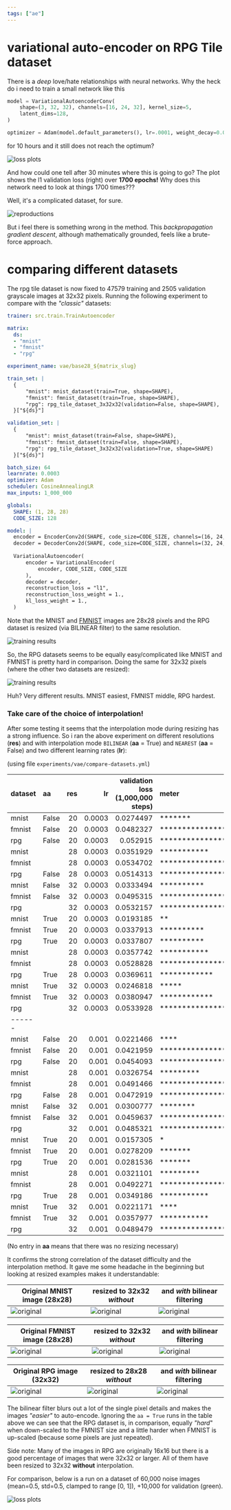 ```yaml
---
tags: ["ae"]
---
```



# variational auto-encoder on RPG Tile dataset

There is a *deep* love/hate relationships with neural networks.
Why the heck do i need to train a small network like this

```python
model = VariationalAutoencoderConv(
    shape=(3, 32, 32), channels=[16, 24, 32], kernel_size=5,
    latent_dims=128,
)

optimizer = Adam(model.default_parameters(), lr=.0001, weight_decay=0.000001)
```

for 10 hours and it still does not reach the optimum?

![loss plots](./img/vae-rpg-conv16-24-32-40M.png)

And how could one tell after 30 minutes where this is going
to go? The plot shows the l1 validation loss (right) over
**1700 epochs!** Why does this network need to look at 
things 1700 times???

Well, it's a complicated dataset, for sure.

![reproductions](./img/vae-rpg-conv16-24-32-40M-repros.png)

But i feel there is something wrong in the method. 
This *backpropagation gradient descent*, although
mathematically grounded, feels like a brute-force approach.

# comparing different datasets

The rpg tile dataset is now fixed to 47579 training and 2505 
validation grayscale images at 32x32 pixels. 
Running the following experiment to compare
with the *"classic"* datasets:

```yaml
trainer: src.train.TrainAutoencoder

matrix:
  ds:
  - "mnist"
  - "fmnist"
  - "rpg"

experiment_name: vae/base28_${matrix_slug}

train_set: | 
  {
      "mnist": mnist_dataset(train=True, shape=SHAPE),
      "fmnist": fmnist_dataset(train=True, shape=SHAPE),
      "rpg": rpg_tile_dataset_3x32x32(validation=False, shape=SHAPE),
  }["${ds}"]

validation_set: |
  {
      "mnist": mnist_dataset(train=False, shape=SHAPE),
      "fmnist": fmnist_dataset(train=False, shape=SHAPE),
      "rpg": rpg_tile_dataset_3x32x32(validation=True, shape=SHAPE)
  }["${ds}"]

batch_size: 64
learnrate: 0.0003
optimizer: Adam
scheduler: CosineAnnealingLR
max_inputs: 1_000_000

globals:
  SHAPE: (1, 28, 28)
  CODE_SIZE: 128

model: |
  encoder = EncoderConv2d(SHAPE, code_size=CODE_SIZE, channels=(16, 24, 32), kernel_size=3)
  decoder = DecoderConv2d(SHAPE, code_size=CODE_SIZE, channels=(32, 24, 16), kernel_size=3)
  
  VariationalAutoencoder(
      encoder = VariationalEncoder(
          encoder, CODE_SIZE, CODE_SIZE
      ),
      decoder = decoder,
      reconstruction_loss = "l1",
      reconstruction_loss_weight = 1.,
      kl_loss_weight = 1.,
  )
```

Note that the MNIST and [FMNIST](https://arxiv.org/abs/1708.07747) images are 28x28 pixels and
the RPG dataset is resized (via BILINEAR filter) to the same
resolution.

![training results](./img/vae-base-28.png)

So, the RPG datasets seems to be equally easy/complicated
like MNIST and FMNIST is pretty hard in comparison.
Doing the same for 32x32 pixels (where the other two datasets
are resized):

![training results](./img/vae-base-32.png)

Huh? Very different results. 
MNIST easiest, FMNIST middle, RPG hardest. 

### Take care of the choice of interpolation!

After some testing it seems that the interpolation mode 
during resizing has a strong influence. So i ran the above
experiment on different resolutions (**res**) and with
interpolation mode `BILINEAR` (**aa** = True) and
`NEAREST` (**aa** = False) and two different 
learning rates (**lr**):

(using file `experiments/vae/compare-datasets.yml`)

| dataset | aa    | res |     lr | validation loss (1,000,000 steps) | meter                 |
|:--------|:------|----:|-------:|----------------------------------:|:----------------------|
| mnist   | False |  20 | 0.0003 |                         0.0274497 | *******               |
| fmnist  | False |  20 | 0.0003 |                         0.0482327 | ******************    |
| rpg     | False |  20 | 0.0003 |                          0.052915 | ********************  |
| mnist   |       |  28 | 0.0003 |                         0.0351929 | ***********           |
| fmnist  |       |  28 | 0.0003 |                         0.0534702 | ********************* |
| rpg     | False |  28 | 0.0003 |                         0.0514313 | *******************   |
| mnist   | False |  32 | 0.0003 |                         0.0333494 | **********            |
| fmnist  | False |  32 | 0.0003 |                         0.0495315 | ******************    |
| rpg     |       |  32 | 0.0003 |                         0.0532157 | ********************  |
| mnist   | True  |  20 | 0.0003 |                         0.0193185 | **                    |
| fmnist  | True  |  20 | 0.0003 |                         0.0337913 | **********            |
| rpg     | True  |  20 | 0.0003 |                         0.0337807 | **********            |
| mnist   |       |  28 | 0.0003 |                         0.0357742 | ***********           |
| fmnist  |       |  28 | 0.0003 |                         0.0528828 | ********************  |
| rpg     | True  |  28 | 0.0003 |                         0.0369611 | ************          |
| mnist   | True  |  32 | 0.0003 |                         0.0246818 | *****                 |
| fmnist  | True  |  32 | 0.0003 |                         0.0380947 | ************          |
| rpg     |       |  32 | 0.0003 |                         0.0533928 | ********************  |
| ------  |       |     |        |                                   |                       |
| mnist   | False |  20 |  0.001 |                           0.0221466 | ****                  |
| fmnist  | False |  20 |  0.001 |                           0.0421959 | ***************       |
| rpg     | False |  20 |  0.001 |                           0.0454093 | ****************      |
| mnist   |       |  28 |  0.001 |                           0.0326754 | *********             |
| fmnist  |       |  28 |  0.001 |                           0.0491466 | ******************    |
| rpg     | False |  28 |  0.001 |                           0.0472919 | *****************     |
| mnist   | False |  32 |  0.001 |                           0.0300777 | ********              |
| fmnist  | False |  32 |  0.001 |                           0.0459637 | *****************     |
| rpg     |       |  32 |  0.001 |                           0.0485321 | ******************    |
| mnist   | True  |  20 |  0.001 |                           0.0157305 | *                     |
| fmnist  | True  |  20 |  0.001 |                           0.0278209 | *******               |
| rpg     | True  |  20 |  0.001 |                           0.0281536 | *******               |
| mnist   |       |  28 |  0.001 |                           0.0321101 | *********             |
| fmnist  |       |  28 |  0.001 |                           0.0492271 | ******************    |
| rpg     | True  |  28 |  0.001 |                           0.0349186 | ***********           |
| mnist   | True  |  32 |  0.001 |                           0.0221171 | ****                  |
| fmnist  | True  |  32 |  0.001 |                           0.0357977 | ***********           |
| rpg     |       |  32 |  0.001 |                           0.0489479 | ******************    |

(No entry in **aa** means that there was no resizing necessary)

It confirms the strong correlation of the dataset difficulty
and the interpolation method. It gave me some headache in 
the beginning but looking at resized examples makes it 
understandable:

| Original MNIST image (28x28) | resized to 32x32 *without* | and *with* bilinear filtering |
|------------------------------|----------------------------|-------------------------------|
| ![original](./img/resize-mnist-28-orig.png) | ![original](./img/resize-mnist-32.png) | ![original](./img/resize-mnist-32-aa.png) |

| Original FMNIST image (28x28)                 | resized to 32x32 *without*             | and *with* bilinear filtering  |
|-----------------------------------------------|----------------------------------------|--------------------------------|
| ![original](./img/resize-fmnist-28-orig.png)  | ![original](./img/resize-fmnist-32.png) | ![original](./img/resize-fmnist-32-aa.png) |    

| Original RPG image (32x32) | resized to 28x28 *without* | and *with* bilinear filtering |
|---------------|----------------------------------------|--------------------------------|
| ![original](./img/resize-rpg-32-orig.png) | ![original](./img/resize-rpg-28.png) | ![original](./img/resize-rpg-28-aa.png) |


The bilinear filter blurs out a lot of the single pixel 
details and makes the images *"easier"* to auto-encode.
Ignoring the `aa = True` runs in the table above we can see
that the RPG dataset is, in comparison, equally *"hard*" 
when down-scaled to the FMNIST size and a little harder 
when FMNIST is up-scaled (because some pixels are just
repeated).

Side note: Many of the images in RPG are originally 16x16
but there is a good percentage of images that were 32x32
or larger. All of them have been resized to 32x32 **without**
interpolation.

For comparison, below is a run on a dataset of 60,000
noise images (mean=0.5, std=0.5, clamped to range [0, 1]),
+10,000 for validation (green). 

![loss plots](img/vae-32-noise.png)

